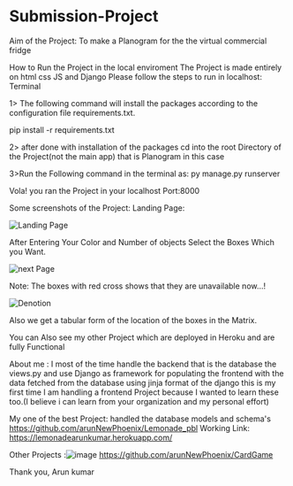 # Submission-Project

Aim of the Project: To make a Planogram for the the virtual commercial fridge

How to Run the Project in the local enviroment
The Project is made entirely on html css JS and Django
Please follow the steps to run in localhost: Terminal

1> The following command will install the packages according to the configuration file requirements.txt.




 pip install -r requirements.txt
 
2> after done with installation of the packages
cd into the root Directory of the Project(not the main app) that is Planogram in this case

3>Run the Following command in the terminal as: py manage.py runserver

Vola! you ran the Project in your localhost Port:8000

Some screenshots of the Project:
Landing Page:

![Landing Page](https://user-images.githubusercontent.com/62498648/141296438-2ce32d10-819c-4208-ad46-c3a6d10ecda6.PNG)


After Entering Your Color and Number of objects Select the Boxes Which you Want.


![next Page](https://user-images.githubusercontent.com/62498648/141297003-fbbad585-99ab-4522-883c-2c6d24c10095.PNG)


Note: The boxes with red cross shows that they are unavailable now...!

![Denotion](https://user-images.githubusercontent.com/62498648/141297851-c226a711-a0f7-4792-8b80-0b9cea6a3bb3.PNG)

Also we get a tabular form of the location of the boxes in the Matrix.

You can Also see my other Project which are deployed in Heroku and are fully Functional 

About me : I most of the time handle the backend that is the database the views.py and use Django as framework for populating the frontend with the data fetched from the database using jinja format of the django this is my first time I am handling a frontend Project because I wanted to learn these too.(I believe i can learn from your organization and my personal effort)

My one of the best Project:
handled the database models and schema's
https://github.com/arunNewPhoenix/Lemonade_pbl
Working Link: https://lemonadearunkumar.herokuapp.com/

Other Projects
:![image](https://user-images.githubusercontent.com/62498648/141304885-732e3bf2-7118-4368-9a52-b4f6a1b0e337.png)
https://github.com/arunNewPhoenix/CardGame

Thank you,
Arun kumar









